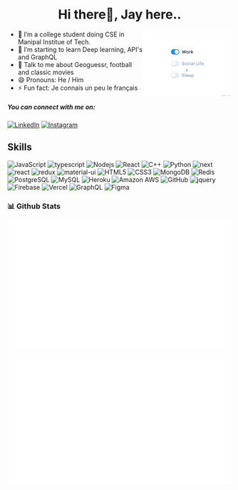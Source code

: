 <h1 align="center">Hi there👋, Jay here..</h1>

<img src="https://github.com/jayy-patell/jayy-patell/blob/main/assets/life_balance.gif" alt="side Image" align="right" width="200" height="auto" />
  
  - 🔭 I’m a college student doing CSE in Manipal Institue of Tech.
  - 🌱 I’m starting to learn Deep learning, API's and GraphQL
  - 💬 Talk to me about Geoguessr, football and classic movies
  - 😄 Pronouns: He / Him
  - ⚡ Fun fact: Je connais un peu le français

<h5>You can connect with me on: </h5>

[![LinkedIn](https://img.shields.io/badge/linkedin-%230077B5.svg?style=for-the-badge&logo=linkedin&logoColor=white)](https://www.linkedin.com/in/jay-patel-425219225/)
[![Instagram](https://img.shields.io/badge/Instagram-%23E4405F.svg?style=for-the-badge&logo=Instagram&logoColor=white)](https://www.instagram.com/jaypatell01/)

## Skills

![JavaScript](https://img.shields.io/badge/-JavaScript-black?style=flat-square&logo=javascript)
![typescript](https://img.shields.io/badge/TypeScript-3178C6?style=flat-square&logo=typescript&logoColor=white)
![Nodejs](https://img.shields.io/badge/-Nodejs-black?style=flat-square&logo=Node.js)
![React](https://img.shields.io/badge/-React-black?style=flat-square&logo=react)
![C++](https://img.shields.io/badge/-C++-00599C?style=flat-square&logo=c)
![Python](https://img.shields.io/badge/-Python-black?style=flat-square&logo=Python)
![next](https://img.shields.io/badge/Next-000000?style=flat-square&logo=nextdotjs&logoColor=FFFFFF)
![react](https://img.shields.io/badge/React-20232A?style=flat-square&logo=react&logoColor=61DAFB)
![redux](https://img.shields.io/badge/Redux-593D88?style=flat-square&logo=redux&logoColor=white)
![material-ui](https://img.shields.io/badge/Material_UI-0081CB?style=flat-square&logo=mui&logoColor=white)
![HTML5](https://img.shields.io/badge/-HTML5-E34F26?style=flat-square&logo=html5&logoColor=white)
![CSS3](https://img.shields.io/badge/-CSS3-1572B6?style=flat-square&logo=css3)
![MongoDB](https://img.shields.io/badge/-MongoDB-black?style=flat-square&logo=mongodb)
![Redis](https://img.shields.io/badge/-Redis-black?style=flat-square&logo=Redis)
![PostgreSQL](https://img.shields.io/badge/-PostgreSQL-336791?style=flat-square&logo=postgresql)
![MySQL](https://img.shields.io/badge/-MySQL-black?style=flat-square&logo=mysql)
![Heroku](https://img.shields.io/badge/-Heroku-430098?style=flat-square&logo=heroku)
![Amazon AWS](https://img.shields.io/badge/Amazon%20AWS-232F3E?style=flat-square&logo=amazon-aws)
![GitHub](https://img.shields.io/badge/-GitHub-181717?style=flat-square&logo=github)
![jquery](https://img.shields.io/badge/jQuery-0769AD?style=flat-square&logo=jquery&logoColor=white)
![Firebase](https://img.shields.io/badge/firebase-%23039BE5.svg?style=flat-square&logo=firebase)
![Vercel](https://img.shields.io/badge/vercel-%23000000.svg?style=flat-square&logo=vercel&logoColor=white)
![GraphQL](https://img.shields.io/badge/-GraphQL-E10098?style=flat-square&logo=graphql&logoColor=white)
![Figma](https://img.shields.io/badge/figma-%23F24E1E.svg?style=flat-square&logo=figma&logoColor=white)


### 📊 Github Stats
<a href='https://github.com/jayy-patell/github-stats'>
  
![Jay's Github Stats](https://raw.githubusercontent.com/jayy-patell/github-stats/master/generated/overview.svg#gh-dark-mode-only)
![Jay's Languages](https://raw.githubusercontent.com/jayy-patell/github-stats/master/generated/languages.svg#gh-dark-mode-only)


